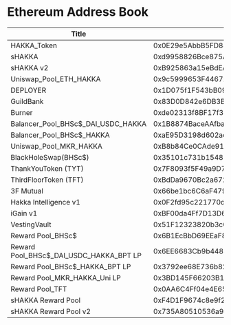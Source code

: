 # Ethereum Address Book

| Title | Address | Link |
| -------- | -------- | -------- |
| HAKKA_Token     | 0x0E29e5AbbB5FD88e28b2d355774e73BD47dE3bcd     |  [<img src="https://i.imgur.com/2p4MOBR.png">](https://etherscan.io/address/0x0E29e5AbbB5FD88e28b2d355774e73BD47dE3bcd)  |
| sHAKKA     | 0xd9958826Bce875A75cc1789D5929459E6ff15040     |  [<img src="https://i.imgur.com/2p4MOBR.png">](https://etherscan.io/address/0xd9958826Bce875A75cc1789D5929459E6ff15040)  |
| sHAKKA v2    | 0xB925863a15eBdEAE1a638BF2B6Fd00D4db897A62     |  [<img src="https://i.imgur.com/2p4MOBR.png">](https://etherscan.io/token/0xb925863a15ebdeae1a638bf2b6fd00d4db897a62)  |
| Uniswap_Pool_ETH_HAKKA     | 0x9c5999653F44672336C2ef0A0008587fA8b9957E     |  [<img src="https://i.imgur.com/2p4MOBR.png">](https://etherscan.io/address/0x9c5999653F44672336C2ef0A0008587fA8b9957E)  |
| DEPLOYER     | 0x1D075f1F543bB09Df4530F44ed21CA50303A65B2     |  [<img src="https://i.imgur.com/2p4MOBR.png">](https://etherscan.io/address/0x1D075f1F543bB09Df4530F44ed21CA50303A65B2)  |
| GuildBank     | 0x83D0D842e6DB3B020f384a2af11bD14787BEC8E7     |  [<img src="https://i.imgur.com/2p4MOBR.png">](https://etherscan.io/address/0x83D0D842e6DB3B020f384a2af11bD14787BEC8E7)  |
| Burner     | 0xde02313f8BF17f31380c63e41CDECeE98Bc2b16d     |  [<img src="https://i.imgur.com/2p4MOBR.png">](https://etherscan.io/address/0xde02313f8BF17f31380c63e41CDECeE98Bc2b16d)  |
| Balancer_Pool_BHSc$_DAI_USDC_HAKKA     | 0x1B8874BaceAAfba9eA194a625d12E8b270D77016     |  [<img src="https://i.imgur.com/2p4MOBR.png">](https://etherscan.io/address/0x1B8874BaceAAfba9eA194a625d12E8b270D77016)  |
| Balancer_Pool_BHSc$_HAKKA     |0xaE95D3198d602acFB18F9188d733d710e14A27Dd     |  [<img src="https://i.imgur.com/2p4MOBR.png">](https://etherscan.io/address/0xaE95D3198d602acFB18F9188d733d710e14A27Dd)  |
| Uniswap_Pool_MKR_HAKKA     | 0xB8b84Ce0CAde916988BD129EaFd7934ADE5Fa6a9     |  [<img src="https://i.imgur.com/2p4MOBR.png">](https://etherscan.io/address/0xB8b84Ce0CAde916988BD129EaFd7934ADE5Fa6a9)  |
| BlackHoleSwap(BHSc$)     | 0x35101c731b1548B5e48bb23F99eDBc2f5c341935     |  [<img src="https://i.imgur.com/2p4MOBR.png">](https://etherscan.io/address/0x35101c731b1548B5e48bb23F99eDBc2f5c341935)  |
| ThankYouToken (TYT)     | 0x7F8093f5F49a9D7F0334f8017fF777F1893032d5     |  [<img src="https://i.imgur.com/2p4MOBR.png">](https://etherscan.io/address/0x7F8093f5F49a9D7F0334f8017fF777F1893032d5)  |
| ThirdFloorToken (TFT)     | 0xBdDa9670Bc2a672c36ccE0102ce8C69B12E9deE3     |  [<img src="https://i.imgur.com/2p4MOBR.png">](https://etherscan.io/address/0xBdDa9670Bc2a672c36ccE0102ce8C69B12E9deE3)  |
| 3F Mutual     | 0x66be1bc6C6aF47900BBD4F3711801bE6C2c6CB32     |  [<img src="https://i.imgur.com/2p4MOBR.png">](https://etherscan.io/address/0x66be1bc6C6aF47900BBD4F3711801bE6C2c6CB32)  |
| Hakka Intelligence v1    | 0x0F2fd95c221770d108aCD5363D25b06Bdc43140B     |  [<img src="https://i.imgur.com/2p4MOBR.png">](https://etherscan.io/address/0x0F2fd95c221770d108aCD5363D25b06Bdc43140B)  |
| iGain v1     | 0xBF00da4Ff7D13D678A0E897C683E79e99B64B6AB     |  [<img src="https://i.imgur.com/2p4MOBR.png">](https://etherscan.io/address/0xBF00da4Ff7D13D678A0E897C683E79e99B64B6AB)  |
| VestingVault     | 0x51F12323820b3c0077864990d9E6aD9604238Ed6     |  [<img src="https://i.imgur.com/2p4MOBR.png">](https://etherscan.io/address/0x51F12323820b3c0077864990d9E6aD9604238Ed6)  |
| Reward Pool_BHSc$     | 0x6B1EcBbD69EEaF8d089bDCe4dAAa4165f8C3Ff11     |  [<img src="https://i.imgur.com/2p4MOBR.png">](https://etherscan.io/address/0x6B1EcBbD69EEaF8d089bDCe4dAAa4165f8C3Ff11)  |
| Reward Pool_BHSc$_DAI_USDC_HAKKA_BPT LP     | 0x6EE6683Cb9b44810369C873679f8073bCBE52F27     |  [<img src="https://i.imgur.com/2p4MOBR.png">](https://etherscan.io/address/0x6EE6683Cb9b44810369C873679f8073bCBE52F27)  |
| Reward Pool_BHSc$_HAKKA_BPT LP     | 0x3792ee68E736b8214D4eDC91b1B3340B525e00BF     |  [<img src="https://i.imgur.com/2p4MOBR.png">](https://etherscan.io/address/0x3792ee68E736b8214D4eDC91b1B3340B525e00BF)  |
| Reward Pool_MKR_HAKKA_Uni LP     | 0x3BD145F66203B19CE7BeDaAC9A8147E08EA64645     |  [<img src="https://i.imgur.com/2p4MOBR.png">](https://etherscan.io/address/0x3BD145F66203B19CE7BeDaAC9A8147E08EA64645)  |
| Reward Pool_TFT     | 0x0AA6C4Ff04e4E6512c5348f4B04685af2Cd11058     |  [<img src="https://i.imgur.com/2p4MOBR.png">](https://etherscan.io/address/0x0AA6C4Ff04e4E6512c5348f4B04685af2Cd11058)  |
| sHAKKA Reward Pool     | 0xF4D1F9674c8e9f29A69DC2E6f841292e675B7977     |  [<img src="https://i.imgur.com/2p4MOBR.png">](https://etherscan.io/address/0xF4D1F9674c8e9f29A69DC2E6f841292e675B7977)  |
| sHAKKA Reward Pool v2    | 0x735A80510536a9A18c8824f40DBc92824640c95a     |  [<img src="https://i.imgur.com/2p4MOBR.png">](https://etherscan.io/address/0x735a80510536a9a18c8824f40dbc92824640c95a)  |
